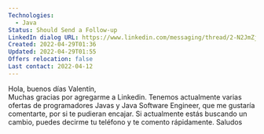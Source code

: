 ```yaml
---
Technologies:
  - Java
Status: Should Send a Follow-up
LinkedIn dialog URL: https://www.linkedin.com/messaging/thread/2-N2JmZjE4ODItNTcwMC00MGU1LWFjODItZDU0ZmUxMWEyNjhmXzAxMw==/
Created: 2022-04-29T01:36
Updated: 2022-04-29T01:55
Offers relocation: false
Last contact: 2022-04-12
---
```

Hola, buenos días Valentín,  
Muchas gracias por agregarme a Linkedin. Tenemos actualmente varias ofertas de programadores Javas y Java Software Engineer, que me gustaría comentarte, por si te pudieran encajar. Si actualmente estás buscando un cambio, puedes decirme tu teléfono y te comento rápidamente. Saludos
